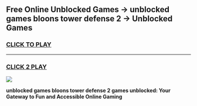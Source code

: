 
## Free Online Unblocked Games → unblocked games bloons tower defense 2 → Unblocked Games
<h3>
<a href="https://premium.freeplayer.one?title=unblocked_games_bloons_tower_defense_2&ref=21F">CLICK TO PLAY</a></h3>
<hr>

<h3>
<a href="https://premium.freeplayer.one?title=unblocked_games_bloons_tower_defense_2&ref=21F">CLICK 2 PLAY</a>
  
</h3>

<a href="https://premium.freeplayer.one?title=unblocked_games_bloons_tower_defense_2&ref=21F/"><img src="https://clearcache.store/games.png"></a>


**unblocked games bloons tower defense 2 games unblocked: Your Gateway to Fun and Accessible Online Gaming**
